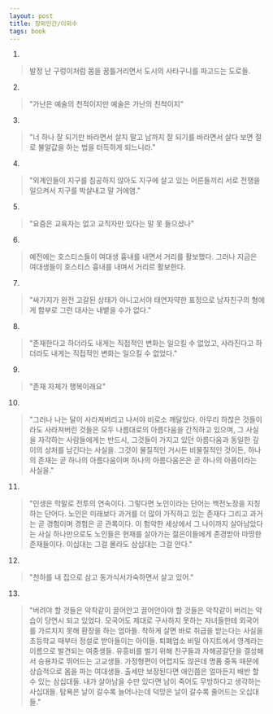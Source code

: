 ```yaml
---
layout: post
title: 장외인간/이외수
tags: book
---
```


1. 
> 발정 난 구렁이처럼 몸을 꿈틀거리면서 도시의 사타구니를 파고드는 도로들.

2. 
> "가난은 예술의 천적이지만 예술은 가난의 친척이지"

3. 
> "너 하나 잘 되기만 바라면서 살지 말고 남까지 잘 되기를 바라면서 살다 보면 절로 불알값을 하는 법을 터득하게 되느니라."

4. 
> "외계인들이 지구를 침공하지 않아도 지구에 살고 있는 어른들끼리 서로 전쟁을 일으켜서 지구를 박살내고 말 거에염."

5. 
> "요즘은 교육자는 없고 교직자만 있다는 말 못 들으셨나"

6. 
> 예전에는 호스티스들이 여대생 흉내를 내면서 거리를 활보했다. 그러나 지금은 여대생들이 호스티스 흉내를 내며서 거리르 활보한다.

7. 
> "싸가지가 완전 고갈된 상태가 아니고서야 태연자약한 표정으로 남자친구의 형에게 함부로 그런 대사는 내뱉을 수가 없다."

8. 
> "존재한다고 하더라도 내게는 직접적인 변화는 일으킬 수 없었고, 사라진다고 하더라도 내게는 직접적인 변화는 일으킬 수 없었다."

9. 
> "존재 자체가 행복이래요"

10. 
> "그러나 나는 달이 사라져버리고 나서야 비로소 깨달았다. 아무리 하찮은 것들이라도 사라져버린 것들은 모두 나름대로의 아름다움을 간직하고 있으며, 그 사실을 자각하는 사람들에게는 반드시, 그것들이 가지고 있던 아름다움과 동일한 깊이의 상처를 남긴다는 사실을. 그것이 물질적인 거시든 비물질적인 것이든, 하나의 존재는 곧 하나의 아름다움이며 하나의 아름다움은은 곧 하나의 아픔이라는 사실을."

11. 
> "인생은 막말로 전투의 연속이다. 그렇다면 노인이라는 단어는 백전노장을 지칭하는 단어다. 노인은 미래보다 과거를 더 많이 가직하고 있는 존재다 그리고 과거는 곧 경험이며 경험은 곧 관록이다. 이 험악한 세상에서 그 나이까지 살아남았다는 사실 하나만으로도 노인들은 현재를 살아가는 젊은이들에게 존경받아 마땅한 존재들이다. 이십대는 그걸 몰라도 삼십대는 그걸 안다."

12. 
> "천하를 내 집으로 삼고 동가식서가숙하면서 살고 있어."

13. 
> "버려야 할 것들은 악착같이 끌어안고 끌어안아야 할 것들은 악착같이 버리는 악습이 당연시 되고 있었다. 모국어도 제대로 구사하지 못하는 자녀들한테 외국어를 가르치지 못해 환장을 하는 엄마들. 착하게 살면 바로 취급을 받는다는 사실을 초등학교 때부터 정설로 받아들이는 아이들. 퇴폐업소 비밀 아지트에서 영계라는 이름으로 발견되는 여중생들. 유흥비를 벌기 위해 친구들과 자해공갈단을 결성해서 승용차로 뛰어드는 고교생들. 가정형편이 어렵지도 않은데 명품 중독 때문에 상습적으로 몸을 파는 여대생들. 출세만 보장된다면 애인쯤은 얼마든지 배반 할 수 있는 삼십대들. 내가 살아남을 수만 있다면 남이 죽어도 무방하다고 생각하는 사십대들. 탐욕은 날이 갈수록 늘어나는데 덕망은 날이 갈수록 줄어드는 오십대들."
